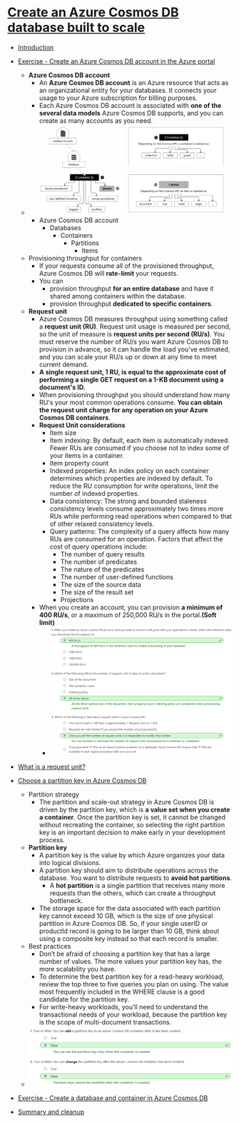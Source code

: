# [Create an Azure Cosmos DB database built to scale](https://docs.microsoft.com/en-au/learn/modules/create-cosmos-db-for-scale/index)
- [Introduction](https://docs.microsoft.com/en-au/learn/modules/create-cosmos-db-for-scale/1-introduction)
- [Exercise - Create an Azure Cosmos DB account in the Azure portal](https://docs.microsoft.com/en-au/learn/modules/create-cosmos-db-for-scale/2-create-an-account)
  - **Azure Cosmos DB account**
    - An **Azure Cosmos DB account** is an Azure resource that acts as an organizational entity for your databases. It connects your usage to your Azure subscription for billing purposes.
    - Each Azure Cosmos DB account is associated with **one of the several data models** Azure Cosmos DB supports, and you can create as many accounts as you need.
  - ![](2019-11-17-11-05-15.png)
    - Azure Cosmos DB account
      - Databases
        - Containers
          - Partitions
            - Items
  - Provisioning throughput for containers
    - If your requests consume all of the provisioned throughput, Azure Cosmos DB will **rate-limit** your requests. 
    - You can 
      - provision throughput **for an entire database** and have it shared among containers within the database. 
      - provision throughput **dedicated to specific containers**.
  - **Request unit**
    - Azure Cosmos DB measures throughput using something called a **request unit (RU)**. Request unit usage is measured per second, so the unit of measure is **request units per second (RU/s)**. You must reserve the number of RU/s you want Azure Cosmos DB to provision in advance, so it can handle the load you've estimated, and you can scale your RU/s up or down at any time to meet current demand.
    - **A single request unit, 1 RU, is equal to the approximate cost of performing a single GET request on a 1-KB document using a document's ID.**
    - When provisioning throughput you should understand how many RU's your most common operations consume. **You can obtain the request unit charge for any operation on your Azure Cosmos DB containers**. 
    - **Request Unit considerations**
      - Item size
      - Item indexing: By default, each item is automatically indexed. Fewer RUs are consumed if you choose not to index some of your items in a container.
      - Item property count
      - Indexed properties: An index policy on each container determines which properties are indexed by default. To reduce the RU consumption for write operations, limit the number of indexed properties.
      - Data consistency: The strong and bounded staleness consistency levels consume approximately two times more RUs while performing read operations when compared to that of other relaxed consistency levels.
      - Query patterns: The complexity of a query affects how many RUs are consumed for an operation. Factors that affect the cost of query operations include:
        - The number of query results
        - The number of predicates
        - The nature of the predicates
        - The number of user-defined functions
        - The size of the source data
        - The size of the result set
        - Projections
    - When you create an account, you can provision **a minimum of 400 RU/s**, or a maximum of 250,000 RU/s in the portal.**(Soft limit)**
      - ![](2019-11-17-11-26-53.png)

- [What is a request unit?](https://docs.microsoft.com/en-au/learn/modules/create-cosmos-db-for-scale/3-what-is-a-request-unit)
- [Choose a partition key in Azure Cosmos DB](https://docs.microsoft.com/en-au/learn/modules/create-cosmos-db-for-scale/4-how-to-choose-a-partition-key)
  - Partition strategy
    - The partition and scale-out strategy in Azure Cosmos DB is driven by the partition key, which is **a value set when you create a container**. Once the partition key is set, it cannot be changed without recreating the container, so selecting the right partition key is an important decision to make early in your development process.
  - **Partition key**
    - A partition key is the value by which Azure organizes your data into logical divisions.
    - A partition key should aim to distribute operations across the database. You want to distribute requests to **avoid hot partitions**.
      - A **hot partition** is a single partition that receives many more requests than the others, which can create a throughput bottleneck. 
    - The storage space for the data associated with each partition key cannot exceed 10 GB, which is the size of one physical partition in Azure Cosmos DB. So, if your single userID or productId record is going to be larger than 10 GB, think about using a composite key instead so that each record is smaller.
  - Best practices
    - Don’t be afraid of choosing a partition key that has a large number of values. The more values your partition key has, the more scalability you have.
    - To determine the best partition key for a read-heavy workload, review the top three to five queries you plan on using. The value most frequently included in the WHERE clause is a good candidate for the partition key.
    - For write-heavy workloads, you'll need to understand the transactional needs of your workload, because the partition key is the scope of multi-document transactions.
  - ![](2019-11-17-11-37-07.png)
- [Exercise - Create a database and container in Azure Cosmos DB](https://docs.microsoft.com/en-au/learn/modules/create-cosmos-db-for-scale/5-create-a-database-and-collection)
- [Summary and cleanup](https://docs.microsoft.com/en-au/learn/modules/create-cosmos-db-for-scale/6-summary-cleanup)